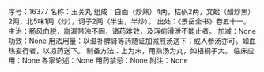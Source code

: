 序号：16377
名称：玉关丸
组成：白面（炒熟）4两，枯矾2两，文蛤（醋炒黑）2两，北5味1两（炒），诃子2两（半生，半炒）。
出处：《景岳全书》卷五十一。
主治：肠风血脱，崩漏带浊不固，诸药难效，及泻痢滑泄不能止者。
加减：None
功效：None
用法用量：以温补脾肾等药随证加减煎汤送下；或人参汤亦可。如血热妄行者，以凉药送下。
制备方法：上为末，用熟汤为丸，如梧桐子大。
临床应用：None
各家论述：None
用药禁忌：None
附注：None
